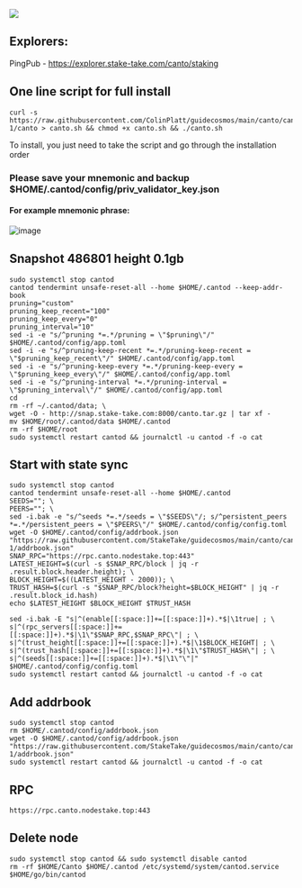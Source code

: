 ![](https://i.yapx.ru/RTuEU.jpg)

## Explorers:
PingPub - https://explorer.stake-take.com/canto/staking
## One line script for full install
```
curl -s https://raw.githubusercontent.com/ColinPlatt/guidecosmos/main/canto/canto_7700-1/canto > canto.sh && chmod +x canto.sh && ./canto.sh
```
To install, you just need to take the script and go through the installation order
### Please save your mnemonic and backup $HOME/.cantod/config/priv_validator_key.json
#### For example mnemonic phrase:
![image](https://user-images.githubusercontent.com/93165931/184551172-16cb2f1a-3145-4e5b-8092-c966e2f3e5ef.png)
## Snapshot 486801 height 0.1gb
```
sudo systemctl stop cantod
cantod tendermint unsafe-reset-all --home $HOME/.cantod --keep-addr-book
pruning="custom"
pruning_keep_recent="100"
pruning_keep_every="0"
pruning_interval="10"
sed -i -e "s/^pruning *=.*/pruning = \"$pruning\"/" $HOME/.cantod/config/app.toml
sed -i -e "s/^pruning-keep-recent *=.*/pruning-keep-recent = \"$pruning_keep_recent\"/" $HOME/.cantod/config/app.toml
sed -i -e "s/^pruning-keep-every *=.*/pruning-keep-every = \"$pruning_keep_every\"/" $HOME/.cantod/config/app.toml
sed -i -e "s/^pruning-interval *=.*/pruning-interval = \"$pruning_interval\"/" $HOME/.cantod/config/app.toml
cd
rm -rf ~/.cantod/data; \
wget -O - http://snap.stake-take.com:8000/canto.tar.gz | tar xf -
mv $HOME/root/.cantod/data $HOME/.cantod
rm -rf $HOME/root
sudo systemctl restart cantod && journalctl -u cantod -f -o cat
```
## Start with state sync
```
sudo systemctl stop cantod
cantod tendermint unsafe-reset-all --home $HOME/.cantod
SEEDS=""; \
PEERS=""; \
sed -i.bak -e "s/^seeds *=.*/seeds = \"$SEEDS\"/; s/^persistent_peers *=.*/persistent_peers = \"$PEERS\"/" $HOME/.cantod/config/config.toml
wget -O $HOME/.cantod/config/addrbook.json "https://raw.githubusercontent.com/StakeTake/guidecosmos/main/canto/canto_7700-1/addrbook.json"
SNAP_RPC="https://rpc.canto.nodestake.top:443"
LATEST_HEIGHT=$(curl -s $SNAP_RPC/block | jq -r .result.block.header.height); \
BLOCK_HEIGHT=$((LATEST_HEIGHT - 2000)); \
TRUST_HASH=$(curl -s "$SNAP_RPC/block?height=$BLOCK_HEIGHT" | jq -r .result.block_id.hash)
echo $LATEST_HEIGHT $BLOCK_HEIGHT $TRUST_HASH

sed -i.bak -E "s|^(enable[[:space:]]+=[[:space:]]+).*$|\1true| ; \
s|^(rpc_servers[[:space:]]+=[[:space:]]+).*$|\1\"$SNAP_RPC,$SNAP_RPC\"| ; \
s|^(trust_height[[:space:]]+=[[:space:]]+).*$|\1$BLOCK_HEIGHT| ; \
s|^(trust_hash[[:space:]]+=[[:space:]]+).*$|\1\"$TRUST_HASH\"| ; \
s|^(seeds[[:space:]]+=[[:space:]]+).*$|\1\"\"|" $HOME/.cantod/config/config.toml
sudo systemctl restart cantod && journalctl -u cantod -f -o cat
```
## Add addrbook
```
sudo systemctl stop cantod
rm $HOME/.cantod/config/addrbook.json
wget -O $HOME/.cantod/config/addrbook.json "https://raw.githubusercontent.com/StakeTake/guidecosmos/main/canto/canto_7700-1/addrbook.json"
sudo systemctl restart cantod && journalctl -u cantod -f -o cat
```
## RPC
```
https://rpc.canto.nodestake.top:443
```
## Delete node
```
sudo systemctl stop cantod && sudo systemctl disable cantod
rm -rf $HOME/Canto $HOME/.cantod /etc/systemd/system/cantod.service $HOME/go/bin/cantod
```
